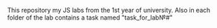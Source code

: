 This repository my JS labs from the 1st year of university.
Also in each folder of the lab contains a task named "task_for_lab№#"
